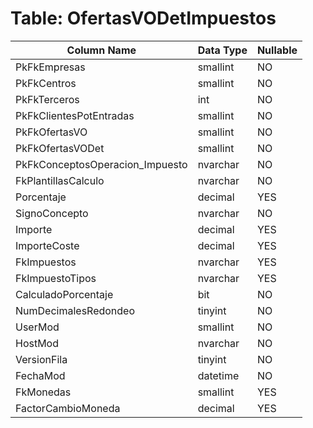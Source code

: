 # Table: OfertasVODetImpuestos

| Column Name | Data Type | Nullable |
|-------------|-----------|----------|
| PkFkEmpresas | smallint | NO |
| PkFkCentros | smallint | NO |
| PkFkTerceros | int | NO |
| PkFkClientesPotEntradas | smallint | NO |
| PkFkOfertasVO | smallint | NO |
| PkFkOfertasVODet | smallint | NO |
| PkFkConceptosOperacion_Impuesto | nvarchar | NO |
| FkPlantillasCalculo | nvarchar | NO |
| Porcentaje | decimal | YES |
| SignoConcepto | nvarchar | NO |
| Importe | decimal | YES |
| ImporteCoste | decimal | YES |
| FkImpuestos | nvarchar | YES |
| FkImpuestoTipos | nvarchar | YES |
| CalculadoPorcentaje | bit | NO |
| NumDecimalesRedondeo | tinyint | NO |
| UserMod | smallint | NO |
| HostMod | nvarchar | NO |
| VersionFila | tinyint | NO |
| FechaMod | datetime | NO |
| FkMonedas | smallint | YES |
| FactorCambioMoneda | decimal | YES |
